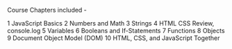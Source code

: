 Course Chapters included -

1 JavaScript Basics
2 Numbers and Math
3 Strings
4 HTML CSS Review, console.log
5 Variables
6 Booleans and If-Statements
7 Functions
8 Objects
9 Document Object Model (DOM)
10 HTML, CSS, and JavaScript Together
